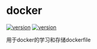 # docker
[![version](https://img.shields.io/github/tag/congliu0913/docker.svg?label=tag)](https://github.com/congliu0913/docker/tree/v0.1)
[![version](https://img.shields.io/github/tag/congliu0913/docker.svg)](https://github.com/congliu0913/docker/tree/v0.1)

用于docker的学习和存储dockerfile
